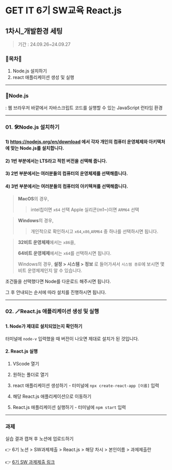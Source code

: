 # GET IT 6기 SW교육 React.js
## 1차시_개발환경 세팅
> 기간 : 24.09.26~24.09.27


### 🚀목차🚀
1. Node.js 설치하기
2. react 애플리케이션 생성 및 실행
---

### 🌿Node.js
: 웹 브라우저 바깥에서 자바스크립트 코드를 실행할 수 있는 JavaScript 런타임 환경

---

### 01. 🛠️Node.js 설치하기
#### 1) https://nodejs.org/en/download 에서 각자 개인의 컴퓨터 운영체제와 아키텍처에 맞는 Node.js를 설치합니다.
#### 2) 1번 부분에서는 LTS라고 적힌 버전을 선택해 줍니다.
#### 3) 2번 부분에서는 여러분들의 컴퓨터의 운영체제를 선택해줍니다.
#### 4) 3번 부분에서는 여러분들의 컴퓨터의 아키텍쳐를 선택해줍니다.

> **MacOS**의 경우,
>> intel칩이면 `x64` 선택
>> Apple 실리콘(m1~)이면 `ARM64` 선택

> **Windows**의 경우,
>> 개인적으로 확인하시고 `x64`,`x86`,`ARM64` 중 하나를 선택하시면 됩니다.

> **32비트 운영체제**에서는 `x86`을,
> 
> **64비트 운영체제**에서는 `x64`를 선택하시면 됩니다.
> 
> Windows의 경우, **설정 > 시스템 > 정보** 로 들어가셔서 `시스템 종류`에 보시면 몇 비트 운영체제인지 알 수 있습니다.

조건들을 선택했다면 Node를 다운로드 해주시면 됩니다.

그 후 안내되는 순서에 따라 설치를 진행하시면 됩니다.

---

### 02. 🪄React.js 애플리케이션 생성 및 실행
#### 1. Node가 제대로 설치되었는지 확인하기
터미널에 `node-v` 입력했을 때 버전이 나오면 제대로 설치가 된 것입니다.

#### 2. React.js 실행
1. VScode 열기
2. 원하는 폴더로 열기
3. react 애플리케이션 생성하기 - 터미널에 `npx create-react-app [이름]` 입력

4. 해당 React.js 애플리케이션으로 이동하기
5. React.js 애플리케이션 실행하기 - 터미널에 `npm start` 입력

---

### 과제
실습 결과 캡쳐 후 노션에 업로드하기

👉 6기 노션 > SW과제제출 > React.js > 해당 차시 > 본인이름 > 과제제출란

👉 [6기 SW 과제제출 링크](https://www.notion.so/SW-8502eeef321b43e2ad13ece0f626be33)
